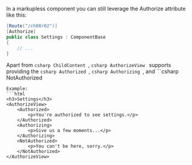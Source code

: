 In a markupless component you can still leverage the Authorize attribute like this:
```csharp
[Route("/ch08r02")]
[Authorize]
public class Settings : ComponentBase
{
    // ...
}
```

Apart from ```csharp
ChildContent
```, ```csharp
AuthorizeView
``` supports providing the ```csharp
Authorized
```, ```csharp
Authorizing
```, and ```csharp
NotAuthorized
``` fragments explicitly. With that, you can define distinct content for authenticated and unauthenticated users within the same component.
Example:
```html
<h3>Settings</h3>
<AuthorizeView>
    <Authorized>
        <p>You're authorized to see settings.</p>
    </Authorized>
    <Authorizing>
        <p>Give us a few moments...</p>
    </Authorizing>
    <NotAuthorized>
        <p>You can't be here, sorry.</p>
    </NotAuthorized>
</AuthorizeView>
```